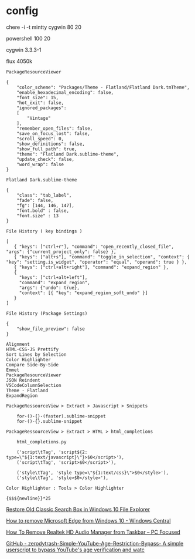 # config

chere -i -t mintty
cygwin
80
20

powershell
100
20

cygwin 3.3.3-1

flux 4050k

```
Package​Resource​Viewer

{
	"color_scheme": "Packages/Theme - Flatland/Flatland Dark.tmTheme",
	"enable_hexadecimal_encoding": false,
	"font_size": 15,
	"hot_exit": false,
	"ignored_packages":
	[
		"Vintage"
	],
	"remember_open_files": false,
	"save_on_focus_lost": false,
	"scroll_speed": 0,
	"show_definitions": false,
	"show_full_path": true,
	"theme": "Flatland Dark.sublime-theme",
	"update_check": false,
	"word_wrap": false
}

Flatland Dark.sublime-theme

{
    "class": "tab_label",
    "fade": false,
    "fg": [144, 146, 147],
    "font.bold" : false,
    "font.size" : 13
}

File History ( key bindings )

[
   { "keys": ["ctrl+r"], "command": "open_recently_closed_file", "args": {"current_project_only": false} },
   { "keys": ["alt+s"], "command": "toggle_in_selection", "context": { "key": "setting.is_widget", "operator": "equal", "operand": true } },
   { "keys": ["ctrl+alt+right"], "command": "expand_region" },
   {
     "keys": ["ctrl+alt+left"],
     "command": "expand_region",
     "args": {"undo": true},
     "context": [{ "key": "expand_region_soft_undo" }]
   }
]

File History (Package Settings)

{
    "show_file_preview": false
}

Alignment
HTML-CSS-JS Prettify
Sort Lines by Selection
Color Highlighter
Compare Side-By-Side
Emmet
Package​Resource​Viewer
JSON Reindent
VSCodeColumnSelection
Theme - Flatland
ExpandRegion

PackageRessourceView > Extract > Javascript > Snippets

	for-()-{}-(faster).sublime-snippet
	for-()-{}.sublime-snippet

PackageRessourceView > Extract > HTML > html_completions

	html_completions.py

	('script\tTag', 'script${2: type=\"${1:text/javascript}\"}>$0</script>'),
	('script\tTag', 'script>$0</script>'),

	('style\tTag', 'style type=\"${1:text/css}\">$0</style>'),
	('style\tTag', 'style>$0</style>'),

Color Highlighter : Tools > Color Highlighter

{$$${newline}}*25
```

[Restore Old Classic Search Box in Windows 10 File Explorer](https://www.askvg.com/tip-restore-old-classic-search-box-in-windows-10-file-explorer-this-pc)

[How to remove Microsoft Edge from Windows 10 - Windows Central](https://www.windowscentral.com/how-remove-microsoft-edge-windows-10)

[How To Remove Realtek HD Audio Manager from Taskbar – PC Focused](https://pcfocused.com/remove-realtek-hd-audio-manager-from-taskbar/)

[GitHub - zerodytrash-Simple-YouTube-Age-Restriction-Bypass- A simple userscript to bypass YouTube's age verification and watc](https://github.com/zerodytrash/Simple-YouTube-Age-Restriction-Bypass)

